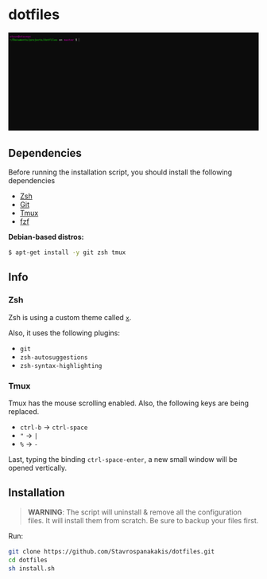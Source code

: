 # dotfiles

![preview](./.github/docs/preview.png)

## Dependencies

Before running the installation script, you should install the
following dependencies

- [Zsh](https://github.com/ohmyzsh/ohmyzsh/wiki/Installing-ZSH)
- [Git](https://git-scm.com/downloads)
- [Tmux](https://github.com/tmux/tmux)
- [fzf](https://github.com/junegunn/fzf)

**Debian-based distros:**
```bash
$ apt-get install -y git zsh tmux
```

## Info

### Zsh
Zsh is using a custom theme called [`x`](./zsh/themes/x.zsh-theme). 

Also, it uses the following plugins:
- `git`
- `zsh-autosuggestions`
- `zsh-syntax-highlighting` 


### Tmux
Tmux has the mouse scrolling enabled. Also, the following keys are being replaced.
- `ctrl-b` -> `ctrl-space`
- `"` -> `|`
- `%` -> `-`

Last, typing the binding `ctrl-space-enter`, a new small window will be opened vertically. 

## Installation

> **WARNING**: The script will uninstall & remove all the  configuration files. It will install them from scratch. Be sure to backup your files first.

Run:

```bash
git clone https://github.com/Stavrospanakakis/dotfiles.git
cd dotfiles
sh install.sh
```

